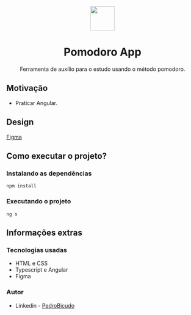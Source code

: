 <div align="center">
    <img src="https://user-images.githubusercontent.com/43938917/213491224-e8b67e94-68ad-4f81-b7fa-7f7be5e6d5da.png" width="64">
    <h1>Pomodoro App</h1>
    <p>Ferramenta de auxílio para o estudo usando o método pomodoro.</p>
</div>

## Motivação
- Praticar Angular.

## Design
[Figma](https://www.figma.com/file/Protiw6j7rn789weqD1pqR/Pomodo-App?node-id=1%3A197&t=oiWB6EIDC010Lu46-1)
## Como executar o projeto?
### Instalando as dependências
```shell
npm install
```
### Executando o projeto
```shell
ng s
```
## Informações extras
### Tecnologias usadas
- HTML e CSS
- Typescript e Angular
- Figma
### Autor
- Linkedin - [PedroBicudo](https://www.linkedin.com/in/pedro-bicudo)
